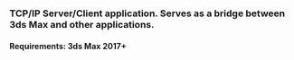 ### TCP/IP Server/Client application. Serves as a bridge between 3ds Max and other applications.

#### Requirements: 3ds Max 2017+